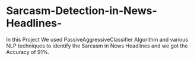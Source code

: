 # Sarcasm-Detection-in-News-Headlines-

In this Project We used PassiveAggressiveClassifier Algorithm and various NLP techniques to identify the Sarcasm in News Headlines and we got the Accuracy of 91%.
